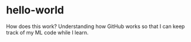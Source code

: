 # hello-world
How does this work?
Understanding how GitHub works so that I can keep track of my ML code while I learn.
